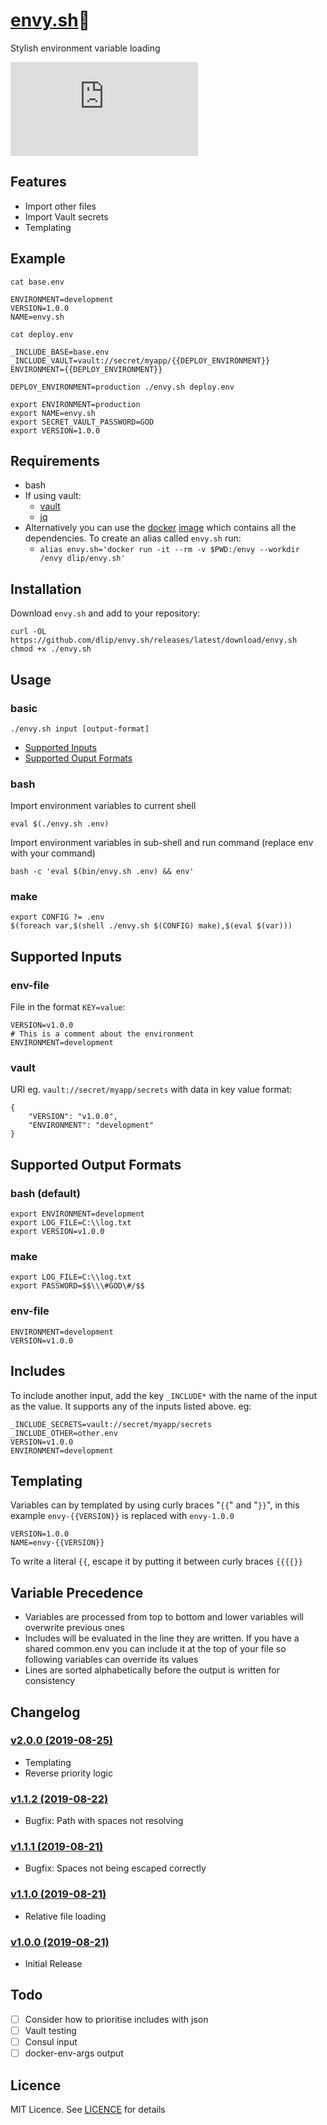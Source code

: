 # [envy.sh](https://github.com/dlip/envy.sh)🤵

Stylish environment variable loading

[![Actions Status](https://wdp9fww0r9.execute-api.us-west-2.amazonaws.com/production/badge/dlip/envy.sh)](https://wdp9fww0r9.execute-api.us-west-2.amazonaws.com/production/results/dlip/envy.sh)

## Features

- Import other files
- Import Vault secrets
- Templating

## Example

`cat base.env`

```
ENVIRONMENT=development
VERSION=1.0.0
NAME=envy.sh
```

`cat deploy.env`

```
_INCLUDE_BASE=base.env
_INCLUDE_VAULT=vault://secret/myapp/{{DEPLOY_ENVIRONMENT}}
ENVIRONMENT={{DEPLOY_ENVIRONMENT}}
```

`DEPLOY_ENVIRONMENT=production ./envy.sh deploy.env`

```
export ENVIRONMENT=production
export NAME=envy.sh
export SECRET_VAULT_PASSWORD=GOD
export VERSION=1.0.0
```

## Requirements

- bash
- If using vault: 
    - [vault](https://www.vaultproject.io/docs/install/)
    - [jq](https://github.com/stedolan/jq)
- Alternatively you can use the [docker](https://docs.docker.com/install/) [image](https://cloud.docker.com/u/dlip/repository/docker/dlip/envy.sh) which contains all the dependencies. To create an alias called `envy.sh` run:
  - `alias envy.sh='docker run -it --rm -v $PWD:/envy --workdir /envy dlip/envy.sh'`

## Installation

Download `envy.sh` and add to your repository:

```
curl -OL https://github.com/dlip/envy.sh/releases/latest/download/envy.sh
chmod +x ./envy.sh
```

## Usage

### basic

```
./envy.sh input [output-format]
```

- [Supported Inputs](#supported-inputs)
- [Supported Ouput Formats](#supported-output-formats)

### bash 

Import environment variables to current shell

```
eval $(./envy.sh .env)
```

Import environment variables in sub-shell and run command (replace env with your command)

```
bash -c 'eval $(bin/envy.sh .env) && env'
```

### make

```
export CONFIG ?= .env
$(foreach var,$(shell ./envy.sh $(CONFIG) make),$(eval $(var)))
```

## Supported Inputs

### env-file

File in the format `KEY=value`:

```
VERSION=v1.0.0
# This is a comment about the environment
ENVIRONMENT=development
```

### vault

URI eg. `vault://secret/myapp/secrets` with data in key value format:

```
{
    "VERSION": "v1.0.0",
    "ENVIRONMENT": "development"
}
```

## Supported Output Formats

### bash (default)

```
export ENVIRONMENT=development
export LOG_FILE=C:\\log.txt
export VERSION=v1.0.0
```

### make

```
export LOG_FILE=C:\\log.txt
export PASSWORD=$$\\\#GOD\#/$$
```

### env-file

```
ENVIRONMENT=development
VERSION=v1.0.0
```

## Includes

To include another input, add the key `_INCLUDE*` with the name of the input as the value. It supports any of the inputs listed above. eg:

```
_INCLUDE_SECRETS=vault://secret/myapp/secrets
_INCLUDE_OTHER=other.env
VERSION=v1.0.0
ENVIRONMENT=development
```

## Templating

Variables can by templated by using curly braces "`{{`" and "`}}`", in this example `envy-{{VERSION}}` is replaced with `envy-1.0.0`

```
VERSION=1.0.0
NAME=envy-{{VERSION}}
```

To write a literal `{{`, escape it by putting it between curly braces `{{{{}}`

## Variable Precedence

- Variables are processed from top to bottom and lower variables will overwrite previous ones
- Includes will be evaluated in the line they are written. If you have a shared common.env you can include it at the top of your file so following variables can override its values
- Lines are sorted alphabetically before the output is written for consistency

## Changelog

### [v2.0.0 (2019-08-25)](https://github.com/dlip/envy.sh/releases/tag/v2.0.0)

- Templating
- Reverse priority logic

### [v1.1.2 (2019-08-22)](https://github.com/dlip/envy.sh/releases/tag/v1.1.2)

- Bugfix: Path with spaces not resolving

### [v1.1.1 (2019-08-21)](https://github.com/dlip/envy.sh/releases/tag/v1.1.1)

- Bugfix: Spaces not being escaped correctly

### [v1.1.0 (2019-08-21)](https://github.com/dlip/envy.sh/releases/tag/v1.1.0)

- Relative file loading

### [v1.0.0 (2019-08-21)](https://github.com/dlip/envy.sh/releases/tag/v1.0.0)

- Initial Release

## Todo

- [ ] Consider how to prioritise includes with json
- [ ] Vault testing
- [ ] Consul input
- [ ] docker-env-args output

## Licence

MIT Licence. See [LICENCE](LICENCE) for details
